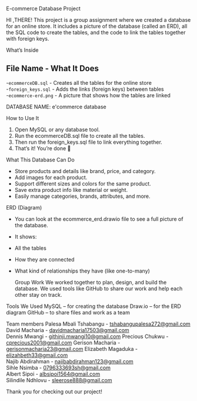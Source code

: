  E-commerce Database Project

HI ,THERE!
This project is a group assignment where we created a database for an online store.
It includes a picture of the database (called an ERD), all the SQL code to create the tables, 
and the code to link the tables together with foreign keys.

 What’s Inside

 File Name         -    What It Does                                  
---------------------------------------------------------------
-`ecommerceDB.sql`  -  Creates all the tables for the online store   
 -`foreign_keys.sql` -  Adds the links (foreign keys) between tables  
-`ecommerce-erd.png` -  A picture that shows how the tables are linked

DATABASE NAME: e'commerce database

How to Use It
1. Open MySQL or any database tool.
2. Run the ecommerceDB.sql file to create all the tables.
4. Then run the foreign_keys.sql file to link everything together.
5. That’s it! You’re done 🎉

What This Database Can Do
- Store products and details like brand, price, and category.
- Add images for each product.
- Support different sizes and colors for the same product.
- Save extra product info like material or weight.
- Easily manage categories, brands, attributes, and more.

ERD (Diagram)
- You can look at the ecommerce_erd.drawio file to see a full picture of the database.
- It shows:
- All the tables
- How they are connected
- What kind of relationships they have (like one-to-many)

  Group Work
We worked together to plan, design, and build the database.
We used tools like GitHub to share our work and help each other stay on track.

Tools We Used
MySQL – for creating the database
Draw.io – for the ERD diagram
GitHub – to share files and work as a team

Team members
Palesa Mbali	Tshabangu -	tshabangupalesa272@gmail.com
David	Macharia -	davidmacharia17503@gmail.com	
Dennis	Mwangi -	githinji.mwangi10@gmail.com	
Precious	Chukwu -	cprecious2001@gmail.com	
Gerison	Macharia -	gerisonmacharia23@gmail.com	
Elizabeth	Magaduka -	elizahbeth33@gmail.com	
Najib	Abdirahman -	najibabdirahman123@gmail.com	
Sihle	Nsimba -	0796333693sh@gmail.com		
Albert	Sipoi -	albsipoi1564@gmail.com	
Silindile	Ndhlovu -	sleerose888@gmail.com

Thank you for checking out our project!

